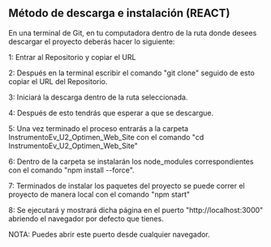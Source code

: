 ## Método de descarga e instalación (REACT)

  En una terminal de Git, en tu computadora dentro de la ruta donde desees descargar el proyecto deberás hacer lo siguiente:
  
  1: Entrar al Repositorio y copiar el URL
  
  2: Después en la terminal escribir el comando "git clone" seguido de esto copiar el URL del Repositorio.
  
  3: Iniciará la descarga dentro de la ruta seleccionada.
  
  4: Después de esto tendrás que esperar a que se descargue.
  
  5: Una vez terminado el proceso entrarás a la carpeta InstrumentoEv_U2_Optimen_Web_Site con el comando "cd InstrumentoEv_U2_Optimen_Web_Site"
  
  6: Dentro de la carpeta se instalarán los node_modules correspondientes con el comando "npm install --force".
  
  7: Terminados de instalar los paquetes del proyecto se puede correr el proyecto de manera local con el comando "npm start"
  
  8: Se ejecutará y mostrará dicha página en el puerto "http://localhost:3000" abriendo el navegador por defecto que tienes.
  
  NOTA: Puedes abrir este puerto desde cualquier navegador. 
